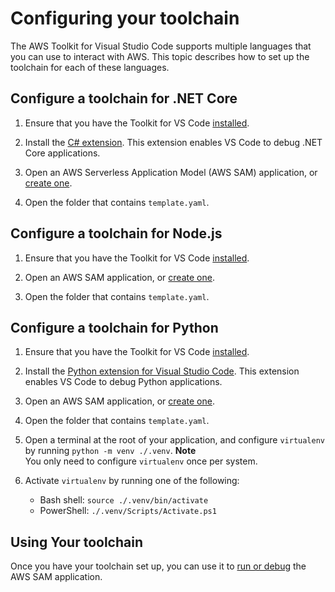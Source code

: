 # Configuring your toolchain<a name="setup-toolchain"></a>

The AWS Toolkit for Visual Studio Code supports multiple languages that you can use to interact with AWS\. This topic describes how to set up the toolchain for each of these languages\.

## Configure a toolchain for \.NET Core<a name="setup-toolchain-for-net"></a>

1. Ensure that you have the Toolkit for VS Code [installed](setup-toolkit.md#setup-install)\.

1. Install the [C\# extension](https://marketplace.visualstudio.com/items?itemName=ms-vscode.csharp)\. This extension enables VS Code to debug \.NET Core applications\.

1. Open an AWS Serverless Application Model \(AWS SAM\) application, or [create one](serverless-apps.md#serverless-apps-create)\.

1. Open the folder that contains `template.yaml`\.

## Configure a toolchain for Node\.js<a name="setup-toolchain-for-node"></a>

1. Ensure that you have the Toolkit for VS Code [installed](setup-toolkit.md#setup-install)\.

1. Open an AWS SAM application, or [create one](serverless-apps.md#serverless-apps-create)\.

1. Open the folder that contains `template.yaml`\.

## Configure a toolchain for Python<a name="setup-toolchain-for-python"></a>

1. Ensure that you have the Toolkit for VS Code [installed](setup-toolkit.md#setup-install)\.

1. Install the [Python extension for Visual Studio Code](https://marketplace.visualstudio.com/items?itemName=ms-python.python)\. This extension enables VS Code to debug Python applications\.

1. Open an AWS SAM application, or [create one](serverless-apps.md#serverless-apps-create)\.

1. Open the folder that contains `template.yaml`\.

1. Open a terminal at the root of your application, and configure `virtualenv` by running `python -m venv ./.venv`\.
**Note**  
You only need to configure `virtualenv` once per system\.

1. Activate `virtualenv` by running one of the following:
   + Bash shell: `source ./.venv/bin/activate`
   + PowerShell: `./.venv/Scripts/Activate.ps1`

## Using Your toolchain<a name="use-toolchain"></a>

Once you have your toolchain set up, you can use it to [run or debug](serverless-apps.md#serverless-apps-debug) the AWS SAM application\.
